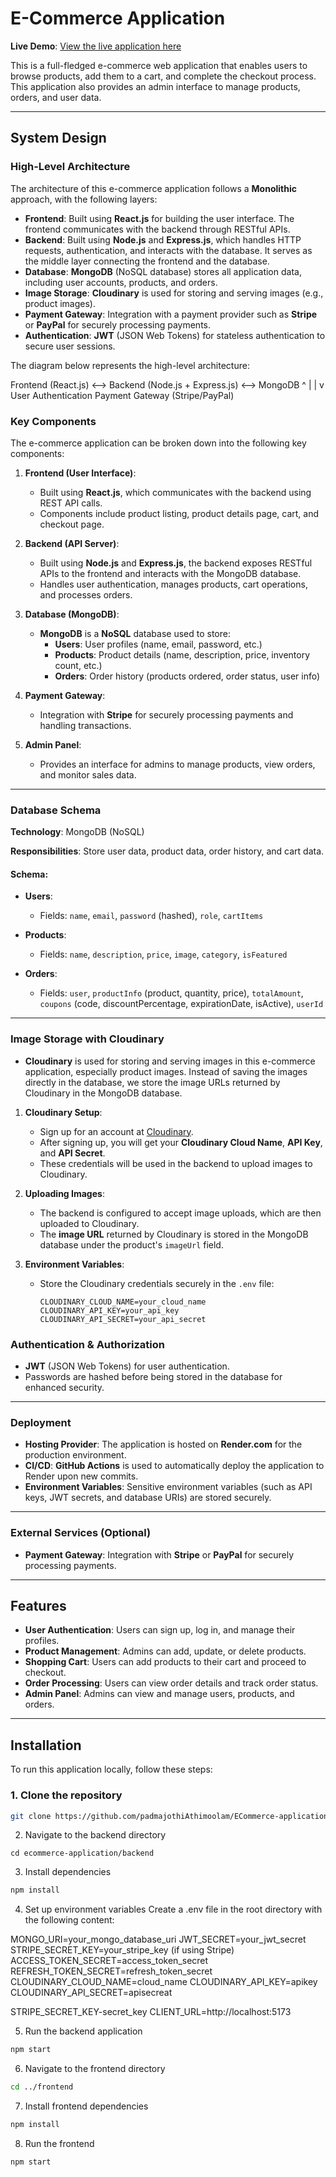 # E-Commerce Application

**Live Demo**: [View the live application here](https://ecommerce-application-s9i2.onrender.com)

This is a full-fledged e-commerce web application that enables users to browse products, add them to a cart, and complete the checkout process. This application also provides an admin interface to manage products, orders, and user data.

---

## System Design

### **High-Level Architecture**

The architecture of this e-commerce application follows a **Monolithic** approach, with the following layers:

- **Frontend**: Built using **React.js** for building the user interface. The frontend communicates with the backend through RESTful APIs.
- **Backend**: Built using **Node.js** and **Express.js**, which handles HTTP requests, authentication, and interacts with the database. It serves as the middle layer connecting the frontend and the database.
- **Database**: **MongoDB** (NoSQL database) stores all application data, including user accounts, products, and orders.
- **Image Storage**: **Cloudinary** is used for storing and serving images (e.g., product images).
- **Payment Gateway**: Integration with a payment provider such as **Stripe** or **PayPal** for securely processing payments.
- **Authentication**: **JWT** (JSON Web Tokens) for stateless authentication to secure user sessions.

The diagram below represents the high-level architecture:

Frontend (React.js) <--> Backend (Node.js + Express.js) <--> MongoDB ^ | | v User Authentication Payment Gateway (Stripe/PayPal)

### **Key Components**

The e-commerce application can be broken down into the following key components:

1. **Frontend (User Interface)**:
   - Built using **React.js**, which communicates with the backend using REST API calls.
   - Components include product listing, product details page, cart, and checkout page.

2. **Backend (API Server)**:
   - Built using **Node.js** and **Express.js**, the backend exposes RESTful APIs to the frontend and interacts with the MongoDB database.
   - Handles user authentication, manages products, cart operations, and processes orders.

3. **Database (MongoDB)**:
   - **MongoDB** is a **NoSQL** database used to store:
     - **Users**: User profiles (name, email, password, etc.)
     - **Products**: Product details (name, description, price, inventory count, etc.)
     - **Orders**: Order history (products ordered, order status, user info)

4. **Payment Gateway**:
   - Integration with **Stripe** for securely processing payments and handling transactions.

5. **Admin Panel**:
   - Provides an interface for admins to manage products, view orders, and monitor sales data.

---

### **Database Schema**

**Technology**: MongoDB (NoSQL)

**Responsibilities**: Store user data, product data, order history, and cart data.

#### **Schema**:

- **Users**: 
  - Fields: `name`, `email`, `password` (hashed), `role`, `cartItems`
  
- **Products**: 
  - Fields: `name`, `description`, `price`, `image`, `category`, `isFeatured`
  
- **Orders**:
  - Fields: `user`, `productInfo` (product, quantity, price), `totalAmount`, `coupons` (code, discountPercentage, expirationDate, isActive), `userId`

---

### **Image Storage with Cloudinary**

- **Cloudinary** is used for storing and serving images in this e-commerce application, especially product images. Instead of saving the images directly in the database, we store the image URLs returned by Cloudinary in the MongoDB database.

1. **Cloudinary Setup**:
   - Sign up for an account at [Cloudinary](https://cloudinary.com/).
   - After signing up, you will get your **Cloudinary Cloud Name**, **API Key**, and **API Secret**.
   - These credentials will be used in the backend to upload images to Cloudinary.

2. **Uploading Images**:
   - The backend is configured to accept image uploads, which are then uploaded to Cloudinary.
   - The **image URL** returned by Cloudinary is stored in the MongoDB database under the product's `imageUrl` field.

3. **Environment Variables**:
   - Store the Cloudinary credentials securely in the `.env` file:
     ```
     CLOUDINARY_CLOUD_NAME=your_cloud_name
     CLOUDINARY_API_KEY=your_api_key
     CLOUDINARY_API_SECRET=your_api_secret
     ```

### **Authentication & Authorization**

- **JWT** (JSON Web Tokens) for user authentication.
- Passwords are hashed before being stored in the database for enhanced security.

---

### **Deployment**

- **Hosting Provider**: The application is hosted on **Render.com** for the production environment.
- **CI/CD**: **GitHub Actions** is used to automatically deploy the application to Render upon new commits.
- **Environment Variables**: Sensitive environment variables (such as API keys, JWT secrets, and database URIs) are stored securely.

---

### **External Services (Optional)**

- **Payment Gateway**: Integration with **Stripe** or **PayPal** for securely processing payments.

---

## Features

- **User Authentication**: Users can sign up, log in, and manage their profiles.
- **Product Management**: Admins can add, update, or delete products.
- **Shopping Cart**: Users can add products to their cart and proceed to checkout.
- **Order Processing**: Users can view order details and track order status.
- **Admin Panel**: Admins can view and manage users, products, and orders.

---

## Installation

To run this application locally, follow these steps:

### 1. Clone the repository

```bash
git clone https://github.com/padmajothiAthimoolam/ECommerce-application.git
```

2. Navigate to the backend directory

```cd ecommerce-application/backend```

3. Install dependencies

```bash
npm install
```

4. Set up environment variables
Create a .env file in the root directory with the following content:

MONGO_URI=your_mongo_database_uri
JWT_SECRET=your_jwt_secret
STRIPE_SECRET_KEY=your_stripe_key (if using Stripe)
ACCESS_TOKEN_SECRET=access_token_secret
REFRESH_TOKEN_SECRET=refresh_token_secret
CLOUDINARY_CLOUD_NAME=cloud_name
CLOUDINARY_API_KEY=apikey
CLOUDINARY_API_SECRET=apisecreat

STRIPE_SECRET_KEY-secret_key
CLIENT_URL=http://localhost:5173

5. Run the backend application
```bash
npm start
```

6. Navigate to the frontend directory 
```bash
cd ../frontend
```

7. Install frontend dependencies
```bash
npm install
```

8. Run the frontend
```bash
npm start
```
